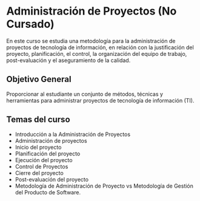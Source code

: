 # Administración de Proyectos (No Cursado)

En este curso se estudia una metodología para la administración de
proyectos de tecnología de información, en relación con la justificación del
proyecto, planificación, el control, la organización del equipo de trabajo,
post-evaluación y el aseguramiento de la calidad.

## Objetivo General

Proporcionar al estudiante un conjunto de métodos, técnicas y herramientas
para administrar proyectos de tecnología de información (TI).

## Temas del curso

- Introducción a la Administración de Proyectos
- Administración de proyectos
- Inicio del proyecto
- Planificación del proyecto
- Ejecución del proyecto
- Control de Proyectos
- Cierre del proyecto
- Post-evaluación del proyecto
- Metodología de Administración de Proyecto vs Metodología de Gestión del Producto de Software.